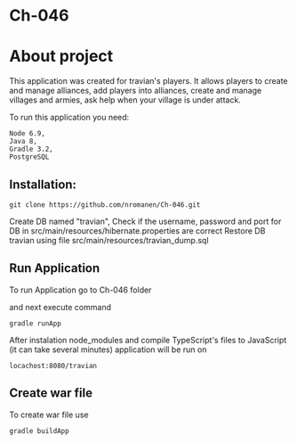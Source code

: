 # Ch-046

# About project
This application was created for travian's players. It allows players to create and manage alliances, add players into alliances, create and manage villages and armies, ask help when your village is under attack.

To run this application you need:
```
Node 6.9,
Java 8,
Gradle 3.2,
PostgreSQL
```
## Installation:
```
git clone https://github.com/nromanen/Ch-046.git
```
Create DB named "travian",
Check if the username, password and port for DB in src/main/resources/hibernate.properties are correct
Restore DB travian using file src/main/resources/travian_dump.sql

## Run Application
To run Application go to Ch-046 folder

and next execute command
```
gradle runApp
```
After instalation node_modules and compile TypeScript's files to JavaScript (it can take several minutes) application will be run on
```
locachost:8080/travian
```
## Create war file

To create war file use 
```
gradle buildApp
```

